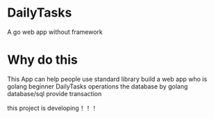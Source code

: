 # DailyTasks
A  go web app without framework
# Why do this

This App can help people use standard library build a web app who is golang beginner 
DailyTasks operations  the database by golang database/sql provide transaction
 
this project is developing！！！
